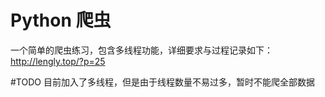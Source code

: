 # Python 爬虫
一个简单的爬虫练习，包含多线程功能，详细要求与过程记录如下：
http://lengly.top/?p=25

#TODO
目前加入了多线程，但是由于线程数量不易过多，暂时不能爬全部数据
